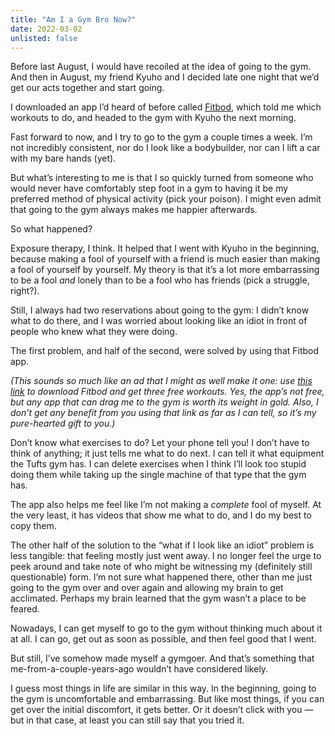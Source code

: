 ```yaml
---
title: "Am I a Gym Bro Now?"
date: 2022-03-02
unlisted: false
---
```


Before last August, I would have recoiled at the idea of going to the gym. And then in August, my friend Kyuho and I decided late one night that we’d get our acts together and start going.

I downloaded an app I’d heard of before called [Fitbod](https://fitbod.app.link/SrHUQJXDtib), which told me which workouts to do, and headed to the gym with Kyuho the next morning.

Fast forward to now, and I try to go to the gym a couple times a week. I’m not incredibly consistent, nor do I look like a bodybuilder, nor can I lift a car with my bare hands (yet).

But what’s interesting to me is that I so quickly turned from someone who would never have comfortably step foot in a gym to having it be my preferred method of physical activity (pick your poison). I might even admit that going to the gym always makes me happier afterwards.

So what happened?

Exposure therapy, I think. It helped that I went with Kyuho in the beginning, because making a fool of yourself with a friend is much easier than making a fool of yourself by yourself. My theory is that it’s a lot more embarrassing to be a fool _and_ lonely than to be a fool who has friends (pick a struggle, right?).

Still, I always had two reservations about going to the gym: I didn’t know what to do there, and I was worried about looking like an idiot in front of people who knew what they were doing.

The first problem, and half of the second, were solved by using that Fitbod app.

_(This sounds so much like an ad that I might as well make it one: use [this link](https://fitbod.app.link/SrHUQJXDtib) to download Fitbod and get three free workouts. Yes, the app’s not free, but any app that can drag me to the gym is worth its weight in gold. Also, I don’t get any benefit from you using that link as far as I can tell, so it’s my pure-hearted gift to you.)_

Don’t know what exercises to do? Let your phone tell you! I don’t have to think of anything; it just tells me what to do next. I can tell it what equipment the Tufts gym has. I can delete exercises when I think I’ll look too stupid doing them while taking up the single machine of that type that the gym has.

The app also helps me feel like I’m not making a _complete_ fool of myself. At the very least, it has videos that show me what to do, and I do my best to copy them.

The other half of the solution to the “what if I look like an idiot” problem is less tangible: that feeling mostly just went away. I no longer feel the urge to peek around and take note of who might be witnessing my (definitely still questionable) form. I’m not sure what happened there, other than me just going to the gym over and over again and allowing my brain to get acclimated. Perhaps my brain learned that the gym wasn’t a place to be feared.

Nowadays, I can get myself to go to the gym without thinking much about it at all. I can go, get out as soon as possible, and then feel good that I went.

But still, I’ve somehow made myself a gymgoer. And that’s something that me-from-a-couple-years-ago wouldn’t have considered likely.

I guess most things in life are similar in this way. In the beginning, going to the gym is uncomfortable and embarrassing. But like most things, if you can get over the initial discomfort, it gets better. Or it doesn’t click with you — but in that case, at least you can still say that you tried it.
